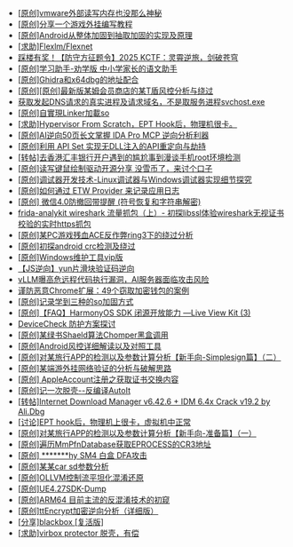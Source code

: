 + [[原创]vmware外部读写内存也没那么神秘](https://bbs.kanxue.com/thread-284956.htm)
+ [[原创]分享一个游戏外挂编写教程](https://bbs.kanxue.com/thread-286912.htm)
+ [[原创]Android从整体加固到抽取加固的实现及原理](https://bbs.kanxue.com/thread-286929.htm)
+ [[求助]Flexlm/Flexnet](https://bbs.kanxue.com/thread-286891.htm)
+ [踩楼有奖！【防守方征题令】2025 KCTF：灵霄逆旅，剑破苍穹](https://bbs.kanxue.com/thread-286311.htm)
+ [[原创]学习助手-劝学版 中小学家长的语文助手](https://bbs.kanxue.com/thread-286541.htm)
+ [[原创]Ghidra和x64dbg的地址配合](https://bbs.kanxue.com/thread-286869.htm)
+ [[原创][原创]最新版某姆会员商店的某T盾风控分析与绕过](https://bbs.kanxue.com/thread-286243.htm)
+ [获取发起DNS请求的真实进程及请求域名，不是取服务进程svchost.exe](https://bbs.kanxue.com/thread-286593.htm)
+ [[原创]自實現Linker加載so](https://bbs.kanxue.com/thread-282316.htm)
+ [[求助]Hypervisor From Scratch，EPT Hook后，物理机很卡。](https://bbs.kanxue.com/thread-286910.htm)
+ [[原创]AI逆向50页长文掌握 IDA Pro MCP 逆向分析利器](https://bbs.kanxue.com/thread-286813.htm)
+ [[原创]利用 API Set 实现无DLL注入的API重定向与劫持](https://bbs.kanxue.com/thread-286823.htm)
+ [[转帖]去香港汇丰银行开户遇到的尴尬事到漫谈手机root环境检测](https://bbs.kanxue.com/thread-285754.htm)
+ [[原创]读写键鼠绘制驱动开源分享 没雪币了，来讨个口子](https://bbs.kanxue.com/thread-286756.htm)
+ [[原创]调试器开发技术-Linux调试器与Windows调试器实现细节探究](https://bbs.kanxue.com/thread-286930.htm)
+ [[原创]如何通过 ETW Provider 来记录应用日志](https://bbs.kanxue.com/thread-285428.htm)
+ [[原创] 微信4.0防撤回带提醒 (符号恢复和字符串解密)](https://bbs.kanxue.com/thread-286611.htm)
+ [frida-analykit   wireshark 流量抓包（上）- 初探libssl体验wireshark无视证书校验的实时https抓包](https://bbs.kanxue.com/thread-286510.htm)
+ [[原创]某PC游戏残血ACE反作弊ring3下的绕过分析](https://bbs.kanxue.com/thread-284667.htm)
+ [[原创]初探android crc检测及绕过](https://bbs.kanxue.com/thread-285790.htm)
+ [[原创]Windows维护工具vip版](https://bbs.kanxue.com/thread-286896.htm)
+ [【JS逆向】yun片滑块验证码逆向](https://bbs.kanxue.com/thread-286252.htm)
+ [vLLM曝高危远程代码执行漏洞，AI服务器面临攻击风险](https://bbs.kanxue.com/thread-286933.htm)
+ [谨防恶意Chrome扩展：49个窃取加密钱包的案例](https://bbs.kanxue.com/thread-286932.htm)
+ [[原创]记录学到三种的so加固方式](https://bbs.kanxue.com/thread-286878.htm)
+ [[原创]【FAQ】HarmonyOS SDK 闭源开放能力 —Live View Kit (3)](https://bbs.kanxue.com/thread-286935.htm)
+ [DeviceCheck 防护方案探讨](https://bbs.kanxue.com/thread-281819.htm)
+ [[原创]某绿书Shaeld算法Chomper黑盒调用](https://bbs.kanxue.com/thread-285705.htm)
+ [[原创]Android风控详细解读以及对照工具](https://bbs.kanxue.com/thread-286120.htm)
+ [[原创]对某旅行APP的检测以及参数计算分析【新手向-Simplesign篇】（二）](https://bbs.kanxue.com/thread-280501.htm)
+ [[原创]某端游外挂网络验证的分析与破解思路](https://bbs.kanxue.com/thread-286748.htm)
+ [[原创] AppleAccount注册之获取证书交换内容](https://bbs.kanxue.com/thread-285944.htm)
+ [[原创]记一次脱壳--反编译AutoIt](https://bbs.kanxue.com/thread-285274.htm)
+ [[转帖]Internet Download Manager v6.42.6 + IDM 6.4x Crack v19.2 by Ali.Dbg](https://bbs.kanxue.com/thread-281044.htm)
+ [[讨论]EPT hook后，物理机上很卡，虚拟机中正常](https://bbs.kanxue.com/thread-286936.htm)
+ [[原创]对某旅行APP的检测以及参数计算分析【新手向-准备篇】（一）](https://bbs.kanxue.com/thread-278621.htm)
+ [[原创]遍历MmPfnDatabase获取EPROCESS的CR3地址](https://bbs.kanxue.com/thread-286598.htm)
+ [[原创] *******hy SM4 白盒 DFA攻击](https://bbs.kanxue.com/thread-285313.htm)
+ [[原创]某某car sd参数分析](https://bbs.kanxue.com/thread-286646.htm)
+ [[原创]OLLVM控制流平坦化混淆还原](https://bbs.kanxue.com/thread-286151.htm)
+ [[原创]UE4.27SDK-Dump](https://bbs.kanxue.com/thread-282857.htm)
+ [[原创]ARM64 目前主流的反混淆技术的初窥](https://bbs.kanxue.com/thread-285567.htm)
+ [[原创]ttEncrypt加密逆向分析（详细版）](https://bbs.kanxue.com/thread-286273.htm)
+ [[分享]blackbox [复活版]](https://bbs.kanxue.com/thread-286308.htm)
+ [[求助]virbox protector 脱壳，有偿](https://bbs.kanxue.com/thread-286937.htm)
